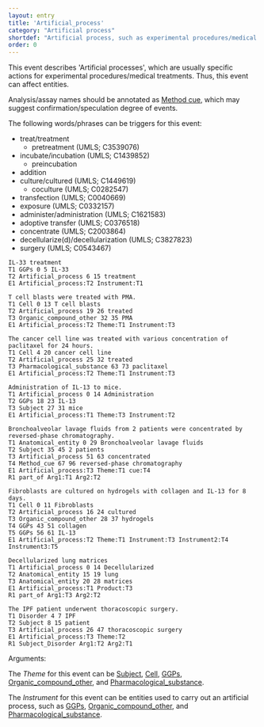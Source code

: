 ```yaml
---
layout: entry
title: 'Artificial_process'
category: "Artificial process"
shortdef: "Artificial process, such as experimental procedures/medical treatments"
order: 0
---
```


This event describes 'Artificial processes', which are usually specific actions for experimental procedures/medical treatments. Thus, this event can affect entities.

Analysis/assay names should be annotated as [Method cue](), which may suggest confirmation/speculation degree of events.

The following words/phrases can be triggers for this event:
- treat/treatment
  - pretreatment (UMLS; C3539076)
- incubate/incubation (UMLS; C1439852)
  - preincubation
- addition
- culture/cultured (UMLS; C1449619)
  - coculture (UMLS; C0282547)
- transfection (UMLS; C0040669)
- exposure (UMLS; C0332157)
- administer/administration (UMLS; C1621583)
- adoptive transfer (UMLS; C0376518)
- concentrate (UMLS; C2003864)
- decellularize(d)/decellularization (UMLS; C3827823)
- surgery (UMLS; C0543467)

~~~ ann
IL-33 treatment
T1 GGPs 0 5 IL-33
T2 Artificial_process 6 15 treatment
E1 Artificial_process:T2 Instrument:T1
~~~
~~~ann
T cell blasts were treated with PMA.
T1 Cell 0 13 T cell blasts
T2 Artificial_process 19 26 treated
T3 Organic_compound_other 32 35 PMA
E1 Artificial_process:T2 Theme:T1 Instrument:T3
~~~
~~~ ann
The cancer cell line was treated with various concentration of paclitaxel for 24 hours.
T1 Cell 4 20 cancer cell line
T2 Artificial_process 25 32 treated
T3 Pharmacological_substance 63 73 paclitaxel
E1 Artificial_process:T2 Theme:T1 Instrument:T3
~~~
~~~ ann
Administration of IL-13 to mice.
T1 Artificial_process 0 14 Administration
T2 GGPs 18 23 IL-13
T3 Subject 27 31 mice
E1 Artificial_process:T1 Theme:T3 Instrument:T2
~~~
~~~ ann
Bronchoalveolar lavage fluids from 2 patients were concentrated by reversed-phase chromatography.
T1 Anatomical_entity 0 29 Bronchoalveolar lavage fluids
T2 Subject 35 45 2 patients
T3 Artificial_process 51 63 concentrated
T4 Method_cue 67 96 reversed-phase chromatography
E1 Artificial_process:T3 Theme:T1 cue:T4
R1 part_of Arg1:T1 Arg2:T2
~~~
~~~ ann
Fibroblasts are cultured on hydrogels with collagen and IL-13 for 8 days.
T1 Cell 0 11 Fibroblasts
T2 Artificial_process 16 24 cultured
T3 Organic_compound_other 28 37 hydrogels
T4 GGPs 43 51 collagen
T5 GGPs 56 61 IL-13
E1 Artificial_process:T2 Theme:T1 Instrument:T3 Instrument2:T4 Instrument3:T5
~~~
~~~ ann
Decellularized lung matrices
T1 Artificial_process 0 14 Decellularized
T2 Anatomical_entity 15 19 lung
T3 Anatomical_entity 20 28 matrices
E1 Artificial_process:T1 Product:T3
R1 part_of Arg1:T3 Arg2:T2
~~~
~~~ ann
The IPF patient underwent thoracoscopic surgery.
T1 Disorder 4 7 IPF
T2 Subject 8 15 patient
T3 Artificial_process 26 47 thoracoscopic surgery
E1 Artificial_process:T3 Theme:T2
R1 Subject_Disorder Arg1:T2 Arg2:T1
~~~

Arguments:

The *Theme* for this event can be [Subject](), [Cell](), [GGPs](), [Organic_compound_other](), and [Pharmacological_substance]().

The *Instrument* for this event can be entities used to carry out an artificial process, such as [GGPs](), [Organic_compound_other](), and [Pharmacological_substance]().

<!--details-->
